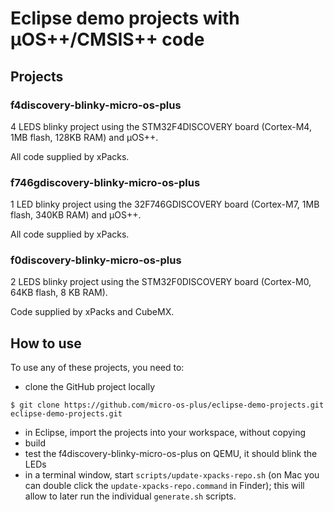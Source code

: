 # Eclipse demo projects with µOS++/CMSIS++ code

## Projects

### f4discovery-blinky-micro-os-plus

4 LEDS blinky project using the STM32F4DISCOVERY board (Cortex-M4, 1MB flash, 128KB RAM) and µOS++.

All code supplied by xPacks.

### f746gdiscovery-blinky-micro-os-plus

1 LED blinky project using the 32F746GDISCOVERY board (Cortex-M7, 1MB flash, 340KB RAM) and µOS++.

All code supplied by xPacks.

### f0discovery-blinky-micro-os-plus

2 LEDS blinky project using the STM32F0DISCOVERY board (Cortex-M0, 64KB flash, 8 KB RAM).

Code supplied by xPacks and CubeMX.

## How to use

To use any of these projects, you need to:

* clone the GitHub project locally
```
$ git clone https://github.com/micro-os-plus/eclipse-demo-projects.git eclipse-demo-projects.git
```
* in Eclipse, import the projects into your workspace, without copying
* build
* test the f4discovery-blinky-micro-os-plus on QEMU, it should blink the LEDs
* in a terminal window, start `scripts/update-xpacks-repo.sh` (on Mac you can double click the `update-xpacks-repo.command` in Finder); this will allow to later run the individual `generate.sh` scripts.
